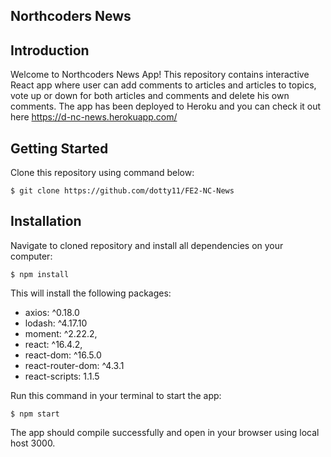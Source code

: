 ## Northcoders News

## Introduction

Welcome to Northcoders News App! This repository contains interactive React app where user can add comments to articles and articles to topics, vote up or down for both articles and comments and delete his own comments. The app has been deployed to Heroku and you can check it out here https://d-nc-news.herokuapp.com/

## Getting Started

Clone this repository using command below:

`$ git clone https://github.com/dotty11/FE2-NC-News`

## Installation 

Navigate to cloned repository and install all dependencies on your computer:

`$ npm install`

This will install the following packages:

* axios: ^0.18.0
* lodash: ^4.17.10
* moment: ^2.22.2,
* react: ^16.4.2,
* react-dom: ^16.5.0
* react-router-dom: ^4.3.1
* react-scripts: 1.1.5

Run this command in your terminal to start the app:

`$ npm start`

The app should compile successfully and open in your browser using local host 3000.
